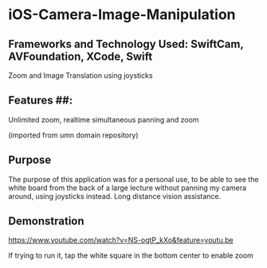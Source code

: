 # iOS-Camera-Image-Manipulation #
 
## Frameworks and Technology Used: SwiftCam, AVFoundation, XCode, Swift ##
Zoom and Image Translation using joysticks

## Features ##: 

Unlimited zoom, realtime simultaneous panning and zoom

(imported from umn domain repository)


## Purpose ##
The purpose of this application was for a personal use, to be able to see the white board from the back of a large lecture without panning my camera around, using joysticks instead. Long distance vision assistance.

## Demonstration ##

https://www.youtube.com/watch?v=NS-ogtP_kXo&feature=youtu.be

If trying to run it, tap the white square in the bottom center to enable zoom
